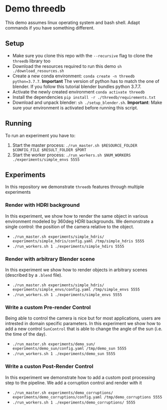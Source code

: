 # Demo threedb

This demo assumes linux operating system and bash shell. Adapt commands if you have something different.

## Setup

- Make sure you clone this repo with the `--recursive` flag to clone the `threedb` library too
- Download the resources required to run this demo `sh ./download_resources.sh`
- Create a new conda environment: `conda create -n threedb python=3.7.7`. **Important** The version of python has to match the one of blender. If you follow this tutorial blender bundles python 3.7.7.
- Activate the newly created environment `conda activate threedb`
- Install the dependencies `pip install -r ./threedb/requirements.txt`
- Download and unpack blender: `sh ./setup_blender.sh`. **Important**: Make sure your environment is activated before running this script.

## Running

To run an experiment you have to:

1. Start the master process: `./run_master.sh $RESOURCE_FOLDER $CONFIG_FILE $RESULT_FOLDER $PORT`
1. Start the worker process: `./run_workers.sh $NUM_WORKERS ./experiments/simple_envs 5555 `

## Experiments

In this repository we demonstrate `threedb` features through multiple experiments

### Render with HDRI background

In this experiment, we show how to render the same object in various environment modeled by 360deg HDRI backgrounds. We demonstrate a single control: the position of the camera relative to the object.

- `./run_master.sh experiments/simple_hdris/ experiments/simple_hdris/config.yaml /tmp/simple_hdris 5555`
- `./run_workers.sh 1 ./experiments/simple_hdirs 5555`

### Render with arbitrary Blender scene

In this experiment we show how to render objects in arbitrary scenes (described by a `.blend` file).

- `./run_master.sh experiments/simple_hdris/ experiments/simple_envs/config.yaml /tmp/simple_envs 5555`
- `./run_workers.sh 1 ./experiments/simple_envs 5555`

### Write a custom Pre-render Control

Being able to control the camera is nice but for most applications, users are intrested in domain specific parameters. In this experiment we show how to add a new control `SunControl` that is able to change the angle of the sun (i.e. the time of the day).

- `./run_master.sh experiments/demo_sun/ experiments/demo_sun/config.yaml /tmp/demo_sun 5555`
- `./run_workers.sh 1 ./experiments/demo_sun 5555`


### Write a custon Post-Render Control

In this experiment we demonstrate how to add a custom post processing step to the pipeline. We add a corruption control and render with it

- `./run_master.sh experiments/demo_corruptions/ experiments/demo_corruptions/config.yaml /tmp/demo_corruptions 5555`
- `./run_workers.sh 1 ./experiments/demo_corruptions/ 5555`
